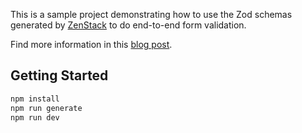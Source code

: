 This is a sample project demonstrating how to use the Zod schemas generated by [ZenStack](https://github.com/zenstackhq/zenstack) to do end-to-end form validation.

Find more information in this [blog post](https://zenstack.dev/blog/form-validation).

## Getting Started

```bash
npm install
npm run generate
npm run dev
```
